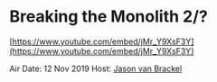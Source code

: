 # Breaking the Monolith 2/?

[https://www.youtube.com/embed/jMr_Y9XsF3Y](https://www.youtube.com/embed/jMr_Y9XsF3Y)

Air Date: 12 Nov 2019
Host: [Jason van Brackel](twitter.com/jasonvanbrackel)